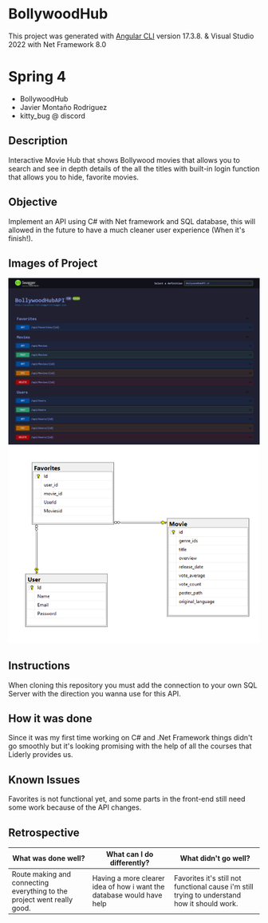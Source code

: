 # BollywoodHub

This project was generated with [Angular CLI](https://github.com/angular/angular-cli) version 17.3.8.
&
Visual Studio 2022 with Net Framework 8.0

# Spring 4

* BollywoodHub
* Javier Montaño Rodriguez
* kitty_bug @ discord

## Description

Interactive Movie Hub that shows Bollywood movies that allows you to search and see in depth details of the all the titles with built-in login function that allows you to hide, favorite movies.

## Objective

Implement an API using C# with Net framework and SQL database, this will allowed in the future to have a much cleaner user experience (When it's finish!).

## Images of Project

![1](imgs/API_png.png)
![2](imgs/SQL_relationship.png)

## Instructions

When cloning this repository you must add the connection to your own SQL Server with the direction you wanna use for this API.

## How it was done

Since it was my first time working on C# and .Net Framework things didn't go smoothly but it's looking promising with the help of all the courses that Liderly provides us.

## Known Issues

Favorites is not functional yet, and some parts in the front-end still need some work because of the API changes. 

## Retrospective

| What was done well? | What can I do differently? | What didn't go well? |
------------------|----------------------------|-----------------------
| Route making and connecting everything to the project went really good. | Having a more clearer idea of how i want the database would have help | Favorites it's still not functional cause i'm still trying to understand how it should work.
